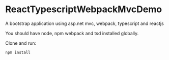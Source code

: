 # ReactTypescriptWebpackMvcDemo
A bootstrap application using asp.net mvc, webpack, typescript and reactjs

You should have node, npm webpack and tsd installed globally.

Clone and run:

```
npm install
```